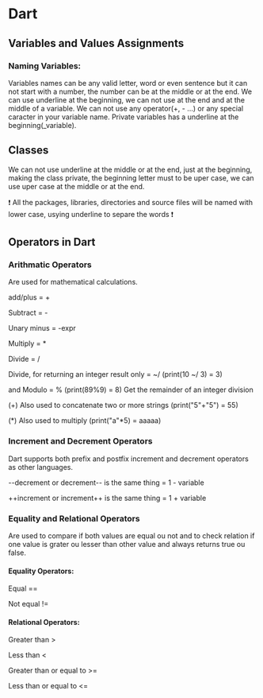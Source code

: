 # Dart
## Variables and Values Assignments
### Naming Variables:
Variables names can be any valid letter, word or even sentence but it can not start with a number, the number can be at the middle or at the end. We can use underline at the beginning, we can not use at the end and at the middle of a variable. We can not use any operator(+, - ...) or any special caracter in your variable name. Private variables has a underline at the beginning(_variable).
## Classes
We can not use underline at the middle or at the end, just at the beginning, making the class private, the beginning letter must to be uper case, we can use uper case at the middle or at the end.

❗ All the packages, libraries, directories and source files will be named with lower case, usying underline to separe the words ❗

## Operators in Dart
### Arithmatic Operators
Are used for mathematical calculations.

add/plus = +

Subtract = -

Unary minus = -expr

Multiply = *

Divide = /

Divide, for returning an integer result only = ~/ (print(10 ~/ 3) = 3)

and Modulo = % (print(89%9) = 8) Get the remainder of an integer division

(+) Also used to concatenate two or more strings (print("5"+"5") = 55)

(*) Also used to multiply (print("a"*5) = aaaaa)

### Increment and Decrement Operators
Dart supports both prefix and postfix increment and decrement operators as other languages.

--decrement or decrement-- is the same thing = 1 - variable

++increment or increment++ is the same thing = 1 + variable

### Equality and Relational Operators
Are used to compare if both values are equal ou not and to check relation if one value is grater ou lesser than other value and always returns true ou false.

#### Equality Operators:
Equal ==

Not equal != 

#### Relational Operators:
Greater than >

Less than <

Greater than or equal to >=

Less than or equal to <=